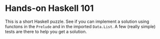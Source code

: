 # Hands-on Haskell 101

This is a short Haskell puzzle. See if you can implement a solution using
functons in the `Prelude` and in the imported `Data.List`. A few (really
simple) tests are there to help you get a solution.